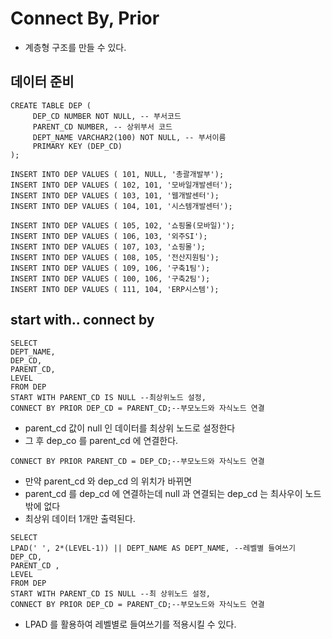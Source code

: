 # Connect By, Prior

- 계층형 구조를 만들 수 있다.

## 데이터 준비
```oracle-sql
CREATE TABLE DEP (
     DEP_CD NUMBER NOT NULL, -- 부서코드
     PARENT_CD NUMBER, -- 상위부서 코드
     DEPT_NAME VARCHAR2(100) NOT NULL, -- 부서이름
     PRIMARY KEY (DEP_CD)
);

INSERT INTO DEP VALUES ( 101, NULL, '총괄개발부');
INSERT INTO DEP VALUES ( 102, 101, '모바일개발센터');
INSERT INTO DEP VALUES ( 103, 101, '웹개발센터');
INSERT INTO DEP VALUES ( 104, 101, '시스템개발센터');

INSERT INTO DEP VALUES ( 105, 102, '쇼핑몰(모바일)');
INSERT INTO DEP VALUES ( 106, 103, '외주SI');
INSERT INTO DEP VALUES ( 107, 103, '쇼핑몰');
INSERT INTO DEP VALUES ( 108, 105, '전산지원팀');
INSERT INTO DEP VALUES ( 109, 106, '구축1팀');
INSERT INTO DEP VALUES ( 100, 106, '구축2팀');
INSERT INTO DEP VALUES ( 111, 104, 'ERP시스템');
```

## start with.. connect by
```oracle-sql
SELECT 
DEPT_NAME,
DEP_CD,
PARENT_CD,
LEVEL
FROM DEP 
START WITH PARENT_CD IS NULL --최상위노드 설정,
CONNECT BY PRIOR DEP_CD = PARENT_CD;--부모노드와 자식노드 연결
```
- parent_cd 값이 null 인 데이터를 최상위 노드로 설정한다
- 그 후 dep_co 를 parent_cd 에 연결한다.
```oracle-sql
CONNECT BY PRIOR PARENT_CD = DEP_CD;--부모노드와 자식노드 연결
```
- 만약 parent_cd 와 dep_cd 의 위치가 바뀌면 
- parent_cd 를 dep_cd 에 연결하는데 null 과 연결되는 dep_cd 는 최사우이 노드밖에 없다
- 최상위 데이터 1개만 출력된다.

```oracle-sql
SELECT 
LPAD(' ', 2*(LEVEL-1)) || DEPT_NAME AS DEPT_NAME, --레벨별 들여쓰기
DEP_CD,
PARENT_CD ,
LEVEL
FROM DEP 
START WITH PARENT_CD IS NULL --최 상위노드 설정,
CONNECT BY PRIOR DEP_CD = PARENT_CD;--부모노드와 자식노드 연결
```
- LPAD 를 활용하여 레벨별로 들여쓰기를 적용시킬 수 있다.
